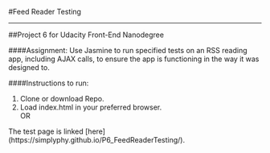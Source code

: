 #Feed Reader Testing
___
##Project 6 for Udacity Front-End Nanodegree

####Assignment:
Use Jasmine to run specified tests on an RSS reading app, including AJAX calls, to ensure the app is functioning in the way it was designed to.

####Instructions to run:
1. Clone or download Repo.
2. Load index.html in your preferred browser.
<br>OR<br>
<p>The test page is linked [here](https://simplyphy.github.io/P6_FeedReaderTesting/).</p>